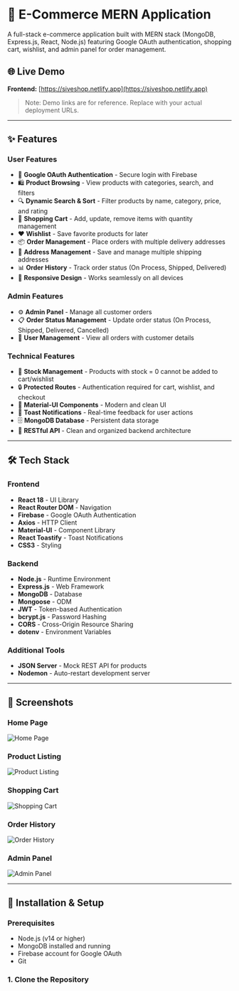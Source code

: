 # 🛒 E-Commerce MERN Application

A full-stack e-commerce application built with MERN stack (MongoDB, Express.js, React, Node.js) featuring Google OAuth authentication, shopping cart, wishlist, and admin panel for order management.

## 🌐 Live Demo

**Frontend:** [https://siveshop.netlify.app](https://siveshop.netlify.app)  

> Note: Demo links are for reference. Replace with your actual deployment URLs.

---

## ✨ Features

### User Features
- 🔐 **Google OAuth Authentication** - Secure login with Firebase
- 🛍️ **Product Browsing** - View products with categories, search, and filters
- 🔍 **Dynamic Search & Sort** - Filter products by name, category, price, and rating
- 🛒 **Shopping Cart** - Add, update, remove items with quantity management
- ❤️ **Wishlist** - Save favorite products for later
- 📦 **Order Management** - Place orders with multiple delivery addresses
- 📍 **Address Management** - Save and manage multiple shipping addresses
- 📊 **Order History** - Track order status (On Process, Shipped, Delivered)
- 📱 **Responsive Design** - Works seamlessly on all devices

### Admin Features
- ⚙️ **Admin Panel** - Manage all customer orders
- 📋 **Order Status Management** - Update order status (On Process, Shipped, Delivered, Cancelled)
- 👥 **User Management** - View all orders with customer details

### Technical Features
- 🚫 **Stock Management** - Products with stock = 0 cannot be added to cart/wishlist
- 🔒 **Protected Routes** - Authentication required for cart, wishlist, and checkout
- 🎨 **Material-UI Components** - Modern and clean UI
- 📱 **Toast Notifications** - Real-time feedback for user actions
- 🗄️ **MongoDB Database** - Persistent data storage
- 🔄 **RESTful API** - Clean and organized backend architecture

---

## 🛠️ Tech Stack

### Frontend
- **React 18** - UI Library
- **React Router DOM** - Navigation
- **Firebase** - Google OAuth Authentication
- **Axios** - HTTP Client
- **Material-UI** - Component Library
- **React Toastify** - Toast Notifications
- **CSS3** - Styling

### Backend
- **Node.js** - Runtime Environment
- **Express.js** - Web Framework
- **MongoDB** - Database
- **Mongoose** - ODM
- **JWT** - Token-based Authentication
- **bcrypt.js** - Password Hashing
- **CORS** - Cross-Origin Resource Sharing
- **dotenv** - Environment Variables

### Additional Tools
- **JSON Server** - Mock REST API for products
- **Nodemon** - Auto-restart development server

---

## 📸 Screenshots

### Home Page
![Home Page](https://via.placeholder.com/800x400?text=Home+Page)

### Product Listing
![Product Listing](https://via.placeholder.com/800x400?text=Product+Listing)

### Shopping Cart
![Shopping Cart](https://via.placeholder.com/800x400?text=Shopping+Cart)

### Order History
![Order History](https://via.placeholder.com/800x400?text=Order+History)

### Admin Panel
![Admin Panel](https://via.placeholder.com/800x400?text=Admin+Panel)

---

## 🚀 Installation & Setup

### Prerequisites
- Node.js (v14 or higher)
- MongoDB installed and running
- Firebase account for Google OAuth
- Git

### 1. Clone the Repository

